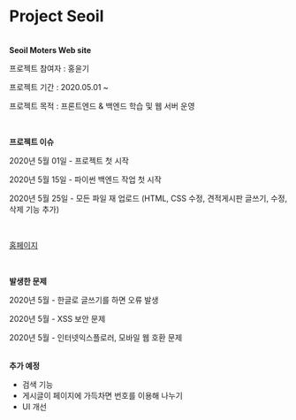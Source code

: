 # Project Seoil
<br>
<strong>Seoil Moters Web site</strong>

프로젝트 참여자 : 홍윤기

프로젝트 기간 : 2020.05.01 ~

프로젝트 목적 : 프론트엔드 & 백엔드 학습 및 웹 서버 운영


<br>

<strong> 프로젝트 이슈</strong>

2020년 5월 01일 - 프로젝트 첫 시작

2020년 5월 15일 - 파이썬 백엔드 작업 첫 시작

<p>2020년 5월 25일 - 모든 파일 재 업로드 (HTML, CSS 수정, 견적게시판 글쓰기, 수정, 삭제 기능 추가)</p>
<br>

<p><a href="main.html"> 홈페이지 </a></p>
<br>

<strong>발생한 문제</strong>

2020년 5월 - 한글로 글쓰기를 하면 오류 발생

2020년 5월 - XSS 보안 문제

2020년 5월 - 인터넷익스플로러, 모바일 웹 호환 문제
<br>
<br>

<strong>추가 예정</strong>

-  검색 기능
-  게시글이 페이지에 가득차면 번호를 이용해 나누기
-  UI 개선
